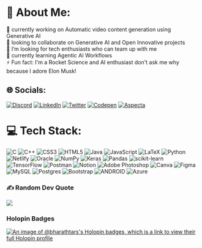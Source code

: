 # 💫 About Me:
🔭 currently working on Automatic video content generation using Generative AI<br>👯 looking to collaborate on Generative AI and Open Innovative projects<br>🤝 I’m looking for tech enthusiasts who can team up with me<br>🌱 currently learning Agentic AI Workflows<br>⚡ Fun fact: I'm a Rocket Science and AI enthusiast don't ask me why because I adore Elon Musk!


## 🌐 Socials:
[![Discord](https://img.shields.io/badge/Discord-%237289DA.svg?logo=discord&logoColor=white)](https://discord.gg/https://discord.gg/3vSkgRb4) [![LinkedIn](https://img.shields.io/badge/LinkedIn-%230077B5.svg?logo=linkedin&logoColor=white)]( https://www.linkedin.com/in/bharath-sudarsanam/) [![Twitter](https://img.shields.io/badge/Twitter-%231DA1F2.svg?logo=Twitter&logoColor=white)](https://twitter.com/https://twitter.com/pheonixreaperr) [![Codepen](https://img.shields.io/badge/Codepen-000000?style=for-the-badge&logo=codepen&logoColor=white)](https://codepen.io/https://codepen.io/bharath-tars) 
[![Aspecta](https://img.shields.io/badge/Aspecta-%237289DA.svg?logo=aspecta&logoColor=white)](https://aspecta.ai/u/Bharath-tars)

# 💻 Tech Stack:
![C](https://img.shields.io/badge/c-%2300599C.svg?style=flat&logo=c&logoColor=white) ![C++](https://img.shields.io/badge/c++-%2300599C.svg?style=flat&logo=c%2B%2B&logoColor=white) ![CSS3](https://img.shields.io/badge/css3-%231572B6.svg?style=flat&logo=css3&logoColor=white) ![HTML5](https://img.shields.io/badge/html5-%23E34F26.svg?style=flat&logo=html5&logoColor=white) ![Java](https://img.shields.io/badge/java-%23ED8B00.svg?style=flat&logo=java&logoColor=white) ![JavaScript](https://img.shields.io/badge/javascript-%23323330.svg?style=flat&logo=javascript&logoColor=%23F7DF1E) ![LaTeX](https://img.shields.io/badge/latex-%23008080.svg?style=flat&logo=latex&logoColor=white) ![Python](https://img.shields.io/badge/python-3670A0?style=flat&logo=python&logoColor=ffdd54) ![Netlify](https://img.shields.io/badge/netlify-%23000000.svg?style=flat&logo=netlify&logoColor=#00C7B7) ![Oracle](https://img.shields.io/badge/Oracle-F80000?style=flat&logo=oracle&logoColor=white) ![NumPy](https://img.shields.io/badge/numpy-%23013243.svg?style=flat&logo=numpy&logoColor=white) ![Keras](https://img.shields.io/badge/Keras-%23D00000.svg?style=flat&logo=Keras&logoColor=white) ![Pandas](https://img.shields.io/badge/pandas-%23150458.svg?style=flat&logo=pandas&logoColor=white) ![scikit-learn](https://img.shields.io/badge/scikit--learn-%23F7931E.svg?style=flat&logo=scikit-learn&logoColor=white) ![TensorFlow](https://img.shields.io/badge/TensorFlow-%23FF6F00.svg?style=flat&logo=TensorFlow&logoColor=white) ![Postman](https://img.shields.io/badge/Postman-FF6C37?style=flat&logo=postman&logoColor=white) ![Notion](https://img.shields.io/badge/Notion-%23000000.svg?style=flat&logo=notion&logoColor=white) ![Adobe Photoshop](https://img.shields.io/badge/adobephotoshop-%2331A8FF.svg?style=flat&logo=adobephotoshop&logoColor=white) ![Canva](https://img.shields.io/badge/Canva-%2300C4CC.svg?style=flat&logo=Canva&logoColor=white) 	![Figma](https://img.shields.io/badge/figma-%23F24E1E.svg?style=flat&logo=figma&logoColor=white) ![MySQL](https://img.shields.io/badge/mysql-%2300f.svg?style=flat&logo=mysql&logoColor=white) ![Postgres](https://img.shields.io/badge/postgres-%23316192.svg?style=flat&logo=postgresql&logoColor=white) ![Bootstrap](https://img.shields.io/badge/bootstrap-%23563D7C.svg?style=flat&logo=bootstrap&logoColor=white) ![ANDROID](https://img.shields.io/badge/android-%2320232a.svg?style=flat&logo=android&logoColor=%a4c639) ![Azure](https://img.shields.io/badge/azure-%230072C6.svg?style=flat&logo=azure-devops&logoColor=white)

### ✍️ Random Dev Quote
![](https://quotes-github-readme.vercel.app/api?type=horizontal&theme=dark)

### Holopin Badges
[![An image of @bharathtars's Holopin badges, which is a link to view their full Holopin profile](https://holopin.me/bharathtars)](https://holopin.io/@bharathtars)
<!-- Proudly created with GPRM ( https://gprm.itsvg.in ) -->
